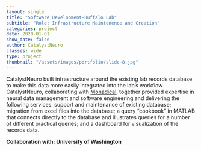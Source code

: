```yaml
---
layout: single
title: "Software Development-Buffalo Lab"
subtitle: "Role: Infrastructure Maintenence and Creation"
categories: project
date: 2020-01-01
show_date: false
author: CatalystNeuro
classes: wide
type: project
thumbnail: "/assets/images/portfolio/slide-8.jpg"
---
```


CatalystNeuro built infrastructure around the existing lab records database to make this data more easily integrated into the lab’s workflow. CatalystNeuro, collaborating with [Monadical](https://monadical.com/), together provided expertise in neural data management and software engineering and delivering the following services: support and maintenance of existing database; migration from excel files into the database; a query “cookbook” in MATLAB that connects directly to the database and illustrates queries for a number of different practical queries; and a dashboard for visualization of the records data.

<strong>Collaboration with: University of Washington<strong>